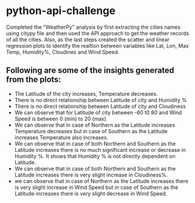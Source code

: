 # python-api-challenge

Completed the "WeatherPy" analysis by first extracting the cities names using citypy file and then used the API approach to get the weather records of all the cities. Also, as the last steps created the scatter and linear regression plots to identify the realtion between variables like Lat, Lon, Max Temp, Humidity%, Cloudines and Wind Speed.

## Following are some of the insights generated from the plots:
- The Latitude of the city increases, Temperature decreases.
- There is no direct relationship between Latitude of city and Humidity %
- There is no direct relationship between Latitude of city and Cloudiness
- We can observe that for Latitude of city between -60 t0 80 and Wind Speed is between 0 (min) to 20 (max).
- We can observe that in case of Northern as the Latitude increases Temperature decreases but in case of Southern as the Latitude increases Temperature also increases.
- We can observe that in case of both Northern and Southern as the Latitude increases there is no much significant increase or decrease in Humidity %. It shows that Humidity % is not directly dependent on Latitude.
- We can observe that in case of both Northern and Southern as the Latitude increases there is very slight increase in Cloudiness%.
- we can observe that in case of Northern as the Latitude increases there is very slight increase in Wind Speed but in case of Southern as the Latitude increases there is very slight decrease in Wind Speed.

